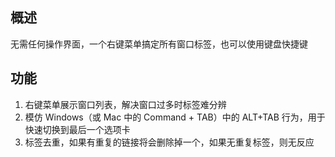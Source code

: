 ## 概述

无需任何操作界面，一个右键菜单搞定所有窗口标签，也可以使用键盘快捷键

## 功能

1. 右键菜单展示窗口列表，解决窗口过多时标签难分辨
2. 模仿 Windows（或 Mac 中的 Command + TAB）中的 ALT+TAB 行为，用于快速切换到最后一个选项卡
3. 标签去重，如果有重复的链接将会删除掉一个，如果无重复标签，则无反应